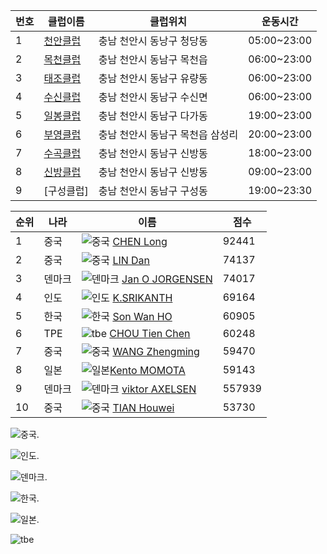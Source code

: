  번호  | 클럽이름  | 클럽위치 | 운동시간
-------|-------|-------|-----
1 | [천안클럽](http://cafe.daum.net/cabdclub) | 충남 천안시 동낭구 청당동         | 05:00~23:00
2 | [목천클럽](http://cafe.daum.net/M-HA) | 충남 천안시 동남구 목천읍         | 06:00~23:00
3 | [태조클럽](http://cafe.daum.net/tjclub79) | 충남 천안시 동남구 유량동         | 06:00~23:00
4 | [수신클럽](http://cafe.daum.net/susinbadminton) | 충남 천안시 동남구 수신면         | 06:00~23:00
5 | [일봉클럽](http://cafe.daum.net/ilbongclub) | 충남 천안시 동남구 다가동         | 19:00~23:00
6 | [부영클럽](http://cafe.naver.com/mcby) | 충남 천안시 동남구 목천읍 삼성리  | 20:00~23:00
7 | [수곡클럽](http://cafe.daum.net/soogok1) | 충남 천안시 동남구 신방동         | 18:00~23:00
8 | [신방클럽](http://cafe.daum.net/sinbangclub) | 충남 천안시 동남구 신방동         | 09:00~23:00
9 | [구성클럽] | 충남 천안시 동남구 구성동         | 19:00~23:30


 순위 | 나라  | 이름 | 점수
------|-------|------|-----
 1 |중국   | ![중국](http://postfiles9.naver.net/20150530_88/arc1804_1432976807509xPuOP_PNG/%BC%F6%C1%A4%C2%F7%C0%CC%B3%AA.png?type=w3) [CHEN Long](http://bwf.tournamentsoftware.com/ranking/player.aspx?id=9109&player=108456)      | 92441 
 2 |중국   | ![중국](http://postfiles9.naver.net/20150530_88/arc1804_1432976807509xPuOP_PNG/%BC%F6%C1%A4%C2%F7%C0%CC%B3%AA.png?type=w3) [LIN Dan](http://bwf.tournamentsoftware.com/ranking/player.aspx?id=9109&player=109370)         | 74137 
 3 |덴마크 | ![덴마크](http://postfiles6.naver.net/20150530_69/arc1804_14329770158260jrTO_PNG/%BC%F6%C1%A4_%B5%A7%B8%B6%C5%A9.png?type=w3) [Jan O JORGENSEN](http://bwf.tournamentsoftware.com/ranking/player.aspx?id=9109&player=108272) | 74017  
 4 |인도   | ![인도](http://postfiles15.naver.net/20150530_222/arc1804_1432977523118mCuGV_PNG/%BC%F6%C1%A4_%C0%CE%B5%B5.png?type=w3) [K.SRIKANTH](http://bwf.tournamentsoftware.com/ranking/player.aspx?id=9109&player=216143)      | 69164  
 5 |한국   | ![한국](http://postfiles5.naver.net/20150530_36/arc1804_1432976936087PRz9C_PNG/%BC%F6%C1%A4%C7%D1%B1%B9.png?type=w3) [Son Wan HO](http://bwf.tournamentsoftware.com/ranking/player.aspx?id=9109&player=108069)      | 60905 
 6 |TPE    | ![tbe](http://postfiles10.naver.net/20150530_281/arc1804_1432977277224kSWne_PNG/%BC%F6%C1%A4_tbe.png?type=w3) [CHOU Tien Chen](http://bwf.tournamentsoftware.com/ranking/player.aspx?id=9109&player=109227)  | 60248  
 7 |중국   | ![중국](http://postfiles9.naver.net/20150530_88/arc1804_1432976807509xPuOP_PNG/%BC%F6%C1%A4%C2%F7%C0%CC%B3%AA.png?type=w3) [WANG Zhengming](http://bwf.tournamentsoftware.com/ranking/player.aspx?id=9109&player=141307)  | 59470  
 8 |일본   | ![일본](http://postfiles14.naver.net/20150530_29/arc1804_1432976411426oLfvN_PNG/%BC%F6%C1%A4%C0%CF%BA%BB.png?type=w3)[Kento MOMOTA](http://bwf.tournamentsoftware.com/ranking/player.aspx?id=9109&player=157159)     | 59143 
 9 |덴마크 | ![덴마크](http://postfiles6.naver.net/20150530_69/arc1804_14329770158260jrTO_PNG/%BC%F6%C1%A4_%B5%A7%B8%B6%C5%A9.png?type=w3) [viktor AXELSEN](http://bwf.tournamentsoftware.com/ranking/player.aspx?id=9109&player=147387)  | 557939  
10 |중국   | ![중국](http://postfiles9.naver.net/20150530_88/arc1804_1432976807509xPuOP_PNG/%BC%F6%C1%A4%C2%F7%C0%CC%B3%AA.png?type=w3) [TIAN Houwei](http://bwf.tournamentsoftware.com/ranking/player.aspx?id=9109&player=143772)     | 53730  



![중국](http://postfiles9.naver.net/20150530_88/arc1804_1432976807509xPuOP_PNG/%BC%F6%C1%A4%C2%F7%C0%CC%B3%AA.png?type=w3).

![인도](http://postfiles15.naver.net/20150530_222/arc1804_1432977523118mCuGV_PNG/%BC%F6%C1%A4_%C0%CE%B5%B5.png?type=w3).

![덴마크](http://postfiles6.naver.net/20150530_69/arc1804_14329770158260jrTO_PNG/%BC%F6%C1%A4_%B5%A7%B8%B6%C5%A9.png?type=w3).

![한국](http://postfiles5.naver.net/20150530_36/arc1804_1432976936087PRz9C_PNG/%BC%F6%C1%A4%C7%D1%B1%B9.png?type=w3).

![일본](http://postfiles14.naver.net/20150530_29/arc1804_1432976411426oLfvN_PNG/%BC%F6%C1%A4%C0%CF%BA%BB.png?type=w3).

![tbe](http://postfiles10.naver.net/20150530_281/arc1804_1432977277224kSWne_PNG/%BC%F6%C1%A4_tbe.png?type=w3)


